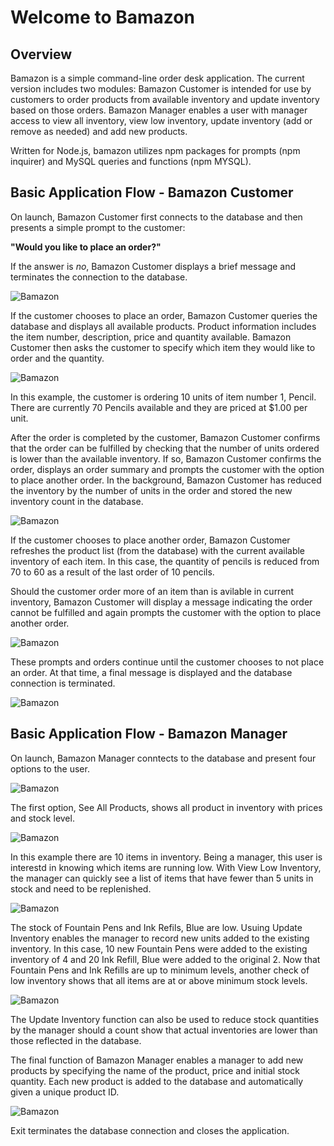 # Welcome to Bamazon

## Overview
Bamazon is a simple command-line order desk application. The current version includes two modules: Bamazon Customer is intended for use by customers to order products from available inventory and update inventory based on those orders. Bamazon Manager enables a user with manager access to view all inventory, view low inventory, update inventory (add or remove as needed) and add new products. 

Written for Node.js, bamazon utilizes npm packages for prompts (npm inquirer) and MySQL queries and functions (npm MYSQL). 

## Basic Application Flow - Bamazon Customer

On launch, Bamazon Customer first connects to the database and then presents a simple prompt to the customer:

  **"Would you like to place an order?"**

If the answer is *no*, Bamazon Customer displays a brief message and terminates the connection to the database. 

![Bamazon](images/bamazon0.PNG)

If the customer chooses to place an order, Bamazon Customer queries the database and displays all available products. Product information includes the item number, description, price and quantity available. Bamazon Customer then asks the customer to specify which item they would like to order and the quantity.

![Bamazon](images/bamazon1.PNG)

In this example, the customer is ordering 10 units of item number 1, Pencil. There are currently 70 Pencils available and they are priced at $1.00 per unit. 

After the order is completed by the customer, Bamazon Customer confirms that the order can be fulfilled by checking that the number of units ordered is lower than the available inventory. If so, Bamazon Customer confirms the order, displays an order summary and prompts the customer with the option to place another order. In the background, Bamazon Customer has reduced the inventory by the number of units in the order and stored the new inventory count in the database.

![Bamazon](images/bamazon2.PNG)

If the customer chooses to place another order, Bamazon Customer refreshes the product list (from the database) with the current available inventory of each item. In this case, the quantity of pencils is reduced from 70 to 60 as a result of the last order of 10 pencils.

Should the customer order more of an item than is avilable in current inventory, Bamazon Customer will display a message indicating the order cannot be fulfilled and again prompts the customer with the option to place another order. 

![Bamazon](images/bamazon3.PNG)

These prompts and orders continue until the customer chooses to not place an order. At that time, a final message is displayed and the database connection is terminated. 

![Bamazon](images/bamazon4.PNG)

## Basic Application Flow - Bamazon Manager

On launch, Bamazon Manager conntects to the database and present four options to the user. 

![Bamazon](images/bamazonManager0.PNG)

The first option, See All Products, shows all product in inventory with prices and stock level. 

![Bamazon](images/bamazonManager1.PNG)

In this example there are 10 items in inventory. Being a manager, this user is interestd in knowing which items are running low. With View Low Inventory, the manager can quickly see a list of items that have fewer than 5 units in stock and need to be replenished. 

![Bamazon](images/bamazonManager2.PNG)

The stock of Fountain Pens and Ink Refils, Blue are low. Usuing Update Inventory enables the manager to record new units added to the existing inventory. In this case, 10 new Fountain Pens were added to the existing inventory of 4 and 20 Ink Refill, Blue were added to the original 2. Now that Fountain Pens and Ink Refills are up to minimum levels, another check of low inventory shows that all items are at or above minimum stock levels.

![Bamazon](images/bamazonManager3.PNG)

The Update Inventory function can also be used to reduce stock quantities by the manager should a count show that actual inventories are lower than those reflected in the database. 

The final function of Bamazon Manager enables a manager to add new products by specifying the name of the product, price and initial stock quantity.  Each new product is added to the database and automatically given a unique product ID.

![Bamazon](images/bamazonManager4.PNG)

Exit terminates the database connection and closes the application. 
